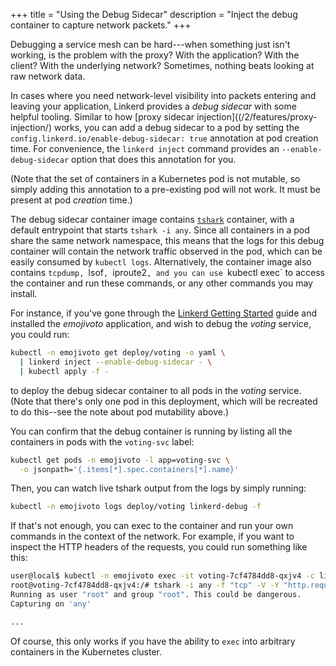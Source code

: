 +++
title = "Using the Debug Sidecar"
description = "Inject the debug container to capture network packets."
+++

Debugging a service mesh can be hard---when something just isn't working, is
the problem with the proxy? With the application? With the client? With the
underlying network? Sometimes, nothing beats looking at raw network data.

In cases where you need network-level visibility into packets entering and
leaving your application, Linkerd provides a *debug sidecar* with some helpful
tooling. Similar to how [proxy sidecar
injection]((/2/features/proxy-injection/) works, you can add a debug sidecar to
a pod by setting the `config.linkerd.io/enable-debug-sidecar: true` annotation
at pod creation time. For convenience, the `linkerd inject` command provides an
`--enable-debug-sidecar` option that does this annotation for you.

(Note that the set of containers in a Kubernetes pod is not mutable, so simply
adding this annotation to a pre-existing pod will not work. It must be present
at pod *creation* time.)

The debug sidecar container image contains
[`tshark`](https://www.wireshark.org/docs/man-pages/tshark.html) container,
with a default entrypoint that starts `tshark -i any`. Since all containers in
a pod share the same network namespace, this means that the logs for this debug
container will contain the network traffic observed in the pod, which can be
easily consumed by `kubectl logs`. Alternatively, the container image also
contains `tcpdump, `lsof`, `iproute2`, and you can use `kubectl exec` to access
the container and run these commands, or any other commands you may install.

For instance, if you've gone through the [Linkerd Getting
Started](https://linkerd.io/2/getting-started/) guide and installed the
*emojivoto* application, and wish to debug the *voting* service, you
could run:

```bash
kubectl -n emojivoto get deploy/voting -o yaml \
  | linkerd inject --enable-debug-sidecar - \
  | kubectl apply -f -
```
to deploy the debug sidecar container to all pods in the *voting* service.
(Note that there's only one pod in this deployment, which will be recreated
to do this--see the note about pod mutability above.)

You can confirm that the debug container is running by listing
all the containers in pods with the `voting-svc` label:

```bash
kubectl get pods -n emojivoto -l app=voting-svc \
  -o jsonpath='{.items[*].spec.containers[*].name}'
```

Then, you can watch live tshark output from the logs by simply running:

```bash
kubectl -n emojivoto logs deploy/voting linkerd-debug -f
```

If that's not enough, you can exec to the container and run your own commands
in the context of the network. For example, if you want to inspect the HTTP headers
of the requests, you could run something like this:

```bash
user@local$ kubectl -n emojivoto exec -it voting-7cf4784dd8-qxjv4 -c linkerd-debug -- /bin/bash
root@voting-7cf4784dd8-qxjv4:/# tshark -i any -f "tcp" -V -Y "http.request"
Running as user "root" and group "root". This could be dangerous.
Capturing on 'any'

...
```

Of course, this only works if you have the ability to `exec` into arbitrary
containers in the Kubernetes cluster.

